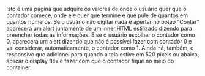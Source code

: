 Isto é uma página que adquire os valores de onde o usuário quer que o contador comece, onde ele quer que termine e que pule de quantos em quantos números. Se o usuário não digitar nada e apertar no botão "Contar" aparecerá um alert juntamente de um inner.HTML estilizado dizendo para preencher todas as informações. E se o usuário escolher o contador como 0, aparecerá um alert dizendo que não é possível fazer com contador 0 e vai considerar, automaticamente, o contador como 1. Ainda há, também, o responsivo que adicionei para quando a tela estive em 520 pixels ou abaixo, aplicar o display flex e fazer com que o contador fique no meio do container.
 

